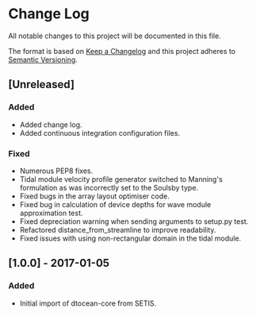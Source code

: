 # Change Log

All notable changes to this project will be documented in this file.

The format is based on [Keep a Changelog](http://keepachangelog.com/)
and this project adheres to [Semantic Versioning](http://semver.org/).

## [Unreleased]

### Added

- Added change log.
- Added continuous integration configuration files.

### Fixed

- Numerous PEP8 fixes.
- Tidal module velocity profile generator switched to Manning's formulation as
  was incorrectly set to the Soulsby type.
- Fixed bugs in the array layout optimiser code.
- Fixed bug in calculation of device depths for wave module approximation test.
- Fixed depreciation warning when sending arguments to setup.py test.
- Refactored distance_from_streamline to improve readability.
- Fixed issues with using non-rectangular domain in the tidal module.

## [1.0.0] - 2017-01-05

### Added

- Initial import of dtocean-core from SETIS.
